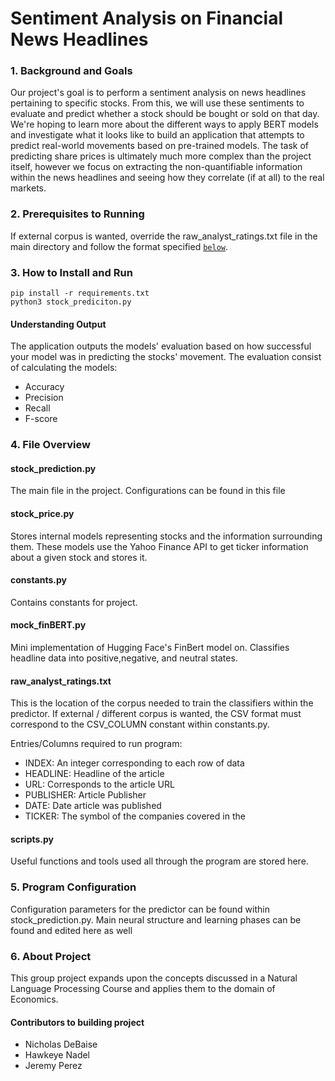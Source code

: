 # Sentiment Analysis on Financial News Headlines

### 1. Background and Goals
Our project's goal is to perform a sentiment analysis on news headlines pertaining to specific stocks. From this, we will use these sentiments to evaluate and predict whether a stock should be bought or sold on that day. We're hoping to learn more about the different ways to apply BERT models and investigate what it looks like to build an application that attempts to predict real-world movements based on pre-trained models. The task of predicting share prices is ultimately much more complex than the project itself, however we focus on extracting the non-quantifiable information within the news headlines and seeing how they correlate (if at all) to the real markets.

### 2.  Prerequisites to Running
If external corpus is wanted, override the raw_analyst_ratings.txt file in the main directory and follow the format specified [`below`](#corpus).

### 3. How to Install and Run

    pip install -r requirements.txt 
    python3 stock_prediciton.py

#### Understanding Output
The application outputs the models' evaluation based on how successful your model was in predicting the stocks' movement. The evaluation consist of calculating the models: 

- Accuracy
- Precision
- Recall
- F-score

### 4. File Overview

#### stock_prediction.py
The main file in the project. Configurations can be found in this file

#### stock_price.py
Stores internal models representing stocks and the information surrounding them. These models use the Yahoo Finance API to get ticker information about a given stock and stores it.

#### constants.py
Contains constants for project.

#### mock_finBERT.py
Mini implementation of Hugging Face's FinBert model on. Classifies headline data into positive,negative, and neutral states.

<h4 id="corpus"> raw_analyst_ratings.txt </h4> 

This is the location of the corpus needed to train the classifiers within the predictor.
If external / different corpus is wanted, the CSV format must correspond to the CSV_COLUMN constant within constants.py.

Entries/Columns required to run program:
 - INDEX: An integer corresponding to each row of data
 - HEADLINE: Headline of the article
 - URL: Corresponds to the article URL
 - PUBLISHER: Article Publisher
 - DATE: Date article was published
 - TICKER: The symbol of the companies covered in the 


#### scripts.py
Useful functions and tools used all through the program are stored here. 

### 5. Program Configuration
Configuration parameters for the predictor can be found within stock_prediction.py. Main neural structure and learning phases can be found and edited here as well

### 6. About Project
This group project expands upon the concepts discussed in a Natural Language Processing Course and applies them to the domain of Economics.

#### Contributors to building project

- Nicholas DeBaise
- Hawkeye Nadel
- Jeremy Perez